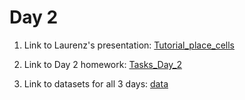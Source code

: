 # Day 2

1. Link to Laurenz's presentation: <a href="https://github.com/donatolab/biozentrum_block_course/tree/main/Day_2/Tutorial_place_cells.pdf">Tutorial_place_cells</a>


2. Link to Day 2 homework: <a href="https://github.com/donatolab/biozentrum_block_course/tree/main/Day_2/Tasks_Day_2.pdf">Tasks_Day_2</a>


3. Link to datasets for all 3 days: <a  target='_blank' href="https://drive.google.com/drive/folders/1fiyQdL55S3kkAa0EcUj8fpo50o3zhQcy?usp=sharing">data</a>
